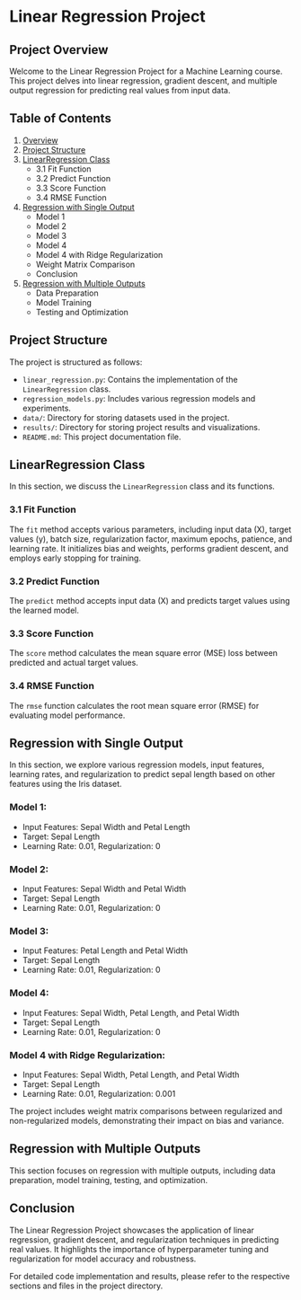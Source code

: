 # Linear Regression Project

## Project Overview

Welcome to the Linear Regression Project for a Machine Learning course. This project delves into linear regression, gradient descent, and multiple output regression for predicting real values from input data.

## Table of Contents

1. [Overview](#overview)
2. [Project Structure](#project-structure)
3. [LinearRegression Class](#linearregression-class)
   - 3.1 Fit Function
   - 3.2 Predict Function
   - 3.3 Score Function
   - 3.4 RMSE Function
4. [Regression with Single Output](#regression-with-single-output)
   - Model 1
   - Model 2
   - Model 3
   - Model 4
   - Model 4 with Ridge Regularization
   - Weight Matrix Comparison
   - Conclusion
5. [Regression with Multiple Outputs](#regression-with-multiple-outputs)
   - Data Preparation
   - Model Training
   - Testing and Optimization

## Project Structure

The project is structured as follows:

- `linear_regression.py`: Contains the implementation of the `LinearRegression` class.
- `regression_models.py`: Includes various regression models and experiments.
- `data/`: Directory for storing datasets used in the project.
- `results/`: Directory for storing project results and visualizations.
- `README.md`: This project documentation file.

## LinearRegression Class

In this section, we discuss the `LinearRegression` class and its functions.

### 3.1 Fit Function

The `fit` method accepts various parameters, including input data (X), target values (y), batch size, regularization factor, maximum epochs, patience, and learning rate. It initializes bias and weights, performs gradient descent, and employs early stopping for training.

### 3.2 Predict Function

The `predict` method accepts input data (X) and predicts target values using the learned model.

### 3.3 Score Function

The `score` method calculates the mean square error (MSE) loss between predicted and actual target values.

### 3.4 RMSE Function

The `rmse` function calculates the root mean square error (RMSE) for evaluating model performance.

## Regression with Single Output

In this section, we explore various regression models, input features, learning rates, and regularization to predict sepal length based on other features using the Iris dataset.

### Model 1:

- Input Features: Sepal Width and Petal Length
- Target: Sepal Length
- Learning Rate: 0.01, Regularization: 0

### Model 2:

- Input Features: Sepal Width and Petal Width
- Target: Sepal Length
- Learning Rate: 0.01, Regularization: 0

### Model 3:

- Input Features: Petal Length and Petal Width
- Target: Sepal Length
- Learning Rate: 0.01, Regularization: 0

### Model 4:

- Input Features: Sepal Width, Petal Length, and Petal Width
- Target: Sepal Length
- Learning Rate: 0.01, Regularization: 0

### Model 4 with Ridge Regularization:

- Input Features: Sepal Width, Petal Length, and Petal Width
- Target: Sepal Length
- Learning Rate: 0.01, Regularization: 0.001

The project includes weight matrix comparisons between regularized and non-regularized models, demonstrating their impact on bias and variance.

## Regression with Multiple Outputs

This section focuses on regression with multiple outputs, including data preparation, model training, testing, and optimization.

## Conclusion

The Linear Regression Project showcases the application of linear regression, gradient descent, and regularization techniques in predicting real values. It highlights the importance of hyperparameter tuning and regularization for model accuracy and robustness.

For detailed code implementation and results, please refer to the respective sections and files in the project directory.
